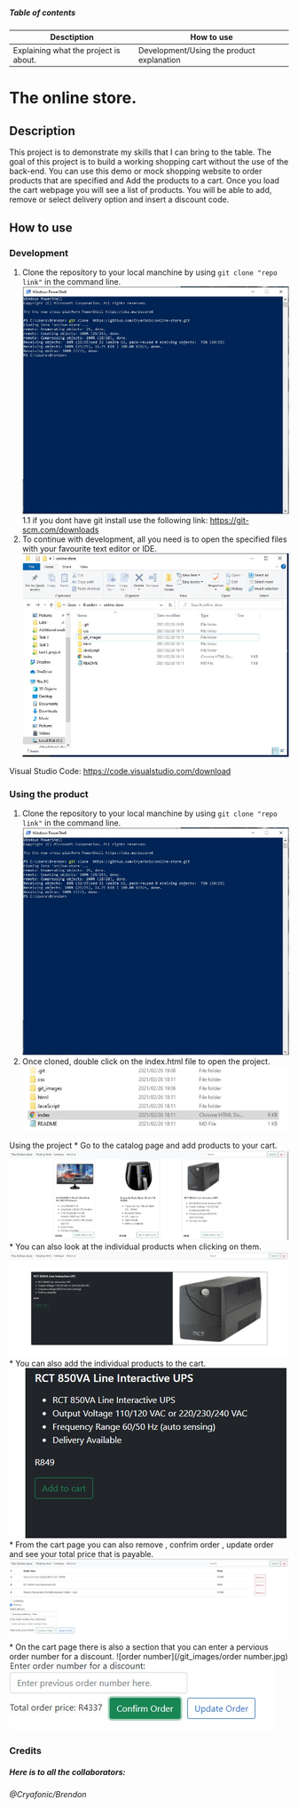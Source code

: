 
##### Table of contents

Desctiption | How to use | 
-|-
Explaining what the project is about. | Development/Using the product explanation

# The online store.

## Description

This project is to demonstrate my skills that I can bring to the table. The goal of this project is to build a working shopping cart without the use of the back-end.
You can use this demo or mock shopping website to order products that are specified and Add the products to a cart. Once you load the cart webpage you will see a list of products. You will be able to add, remove or select delivery option and insert a discount code.

## How to use

### Development

1. Clone the repository to your local manchine by using ```git clone "repo link"``` in the command line.
    ![clone](/git_images/clone.jpg)
  1.1 if you dont have git install use the following link: https://git-scm.com/downloads
2. To continue with development, all you need is to open the specified files with your favourite text editor or IDE.
    ![project_files](/git_images/project_files.jpg)

Visual Studio Code: https://code.visualstudio.com/download 

### Using the product

1. Clone the repository to your local manchine by using ```git clone "repo link"``` in the command line.
  ![clone](/git_images/clone.jpg)
2. Once cloned, double click on the index.html file to open the project.
  ![launch the project](/git_images/launch_the_project.jpg)

  Using the project
    * Go to the catalog page and add products to your cart.
      ![catalog](/git_images/catalog.jpg)
    * You can also look at the individual products when clicking on them.
      ![individual product](/git_images/individual_product.jpg)
    * You can also add the individual products to the cart.
      ![product add cart](/git_images/product_add_cart.jpg)
    * From the cart page you can also remove , confrim order , update order and see your total price that is payable.
      ![cart](/git_images/cart.jpg)
    * On the cart page there is also a section that you can enter a pervious order number for a discount.
      ![order number](/git_images/order number.jpg)
      ![enter number field](/git_images/enter_number_field.jpg)
      
### Credits

##### Here is to all the collaborators:
  ###### @Cryafonic/Brendon 
